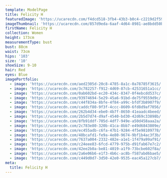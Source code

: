 ```yaml
---
template: ModelPage
title: Felicity H
featuredImage: 'https://ucarecdn.com/f4dcd518-3fb4-43b3-b0c4-c2219d2f59d2/'
imageThumbnail: 'https://ucarecdn.com/857d9eda-6aaf-4d64-8981-ae8bdd50b53e/'
firstName: Felicity H
collection: Women
height: 173cm
measurementType: bust
bust: 88cm
waist: 73cm
hips: '103'
size: '10'
shoeSize: 9-10
hair: Red
eyes: Blue
imagePortfolio:
  - image: 'https://ucarecdn.com/aed2305d-20c8-4785-8a1c-0a78785f3615/'
  - image: 'https://ucarecdn.com/3c782257-f912-4d69-87cb-42531651a1cc/'
  - image: 'https://ucarecdn.com/0ab602bd-ec20-434c-8347-0f4ebcdd537c/'
  - image: 'https://ucarecdn.com/93974694-5e29-45a6-91bd-de75f9559d9c/'
  - image: 'https://ucarecdn.com/c44f834a-8bfe-4f84-a99c-bfdf3b8907f9/'
  - image: 'https://ucarecdn.com/caddcf80-9f3f-4ccc-8609-6fd8d9af7056/'
  - image: 'https://ucarecdn.com/262b4d34-ebe0-4b7f-8650-41eaadc4beed/'
  - image: 'https://ucarecdn.com/2b5d7d74-d9af-4540-bd30-42d69c33898b/'
  - image: 'https://ucarecdn.com/8fb91ddf-705d-4df7-949e-a50d458aaa2a/'
  - image: 'https://ucarecdn.com/2c783e80-320b-41ca-8bb7-e49d6843809e/'
  - image: 'https://ucarecdn.com/ec455adb-c6fa-47b1-9284-4f5e98109778/'
  - image: 'https://ucarecdn.com/48bcafd1-fe9a-4e80-9674-9bf1b4ac3f3b/'
  - image: 'https://ucarecdn.com/7637a004-2332-482e-a1e1-1f479a99af91/'
  - image: 'https://ucarecdn.com/c24eee83-6fcd-4779-975b-d91fab67e7c2/'
  - image: 'https://ucarecdn.com/42ee2b0a-be81-4019-a1f9-73bcbe602f8a/'
  - image: 'https://ucarecdn.com/2a6e06b6-e1f3-4b6c-ac8b-f587abd6bae5/'
  - image: 'https://ucarecdn.com/c449d0d7-3d50-42e0-9535-eac45a127cb7/'
meta:
  title: Felicity H
---
```


